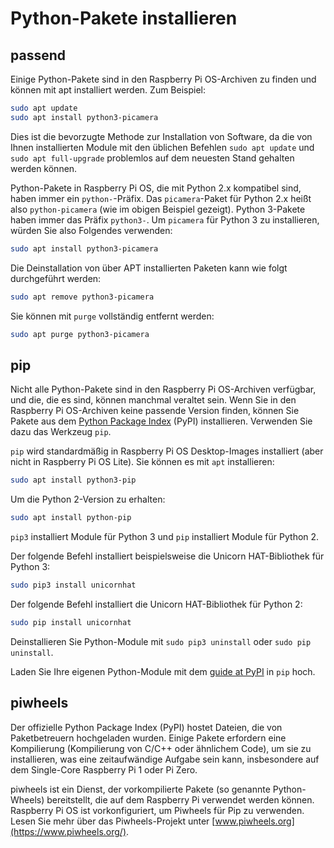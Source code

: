 # Python-Pakete installieren

## passend

Einige Python-Pakete sind in den Raspberry Pi OS-Archiven zu finden und können mit apt installiert werden. Zum Beispiel:

```bash
sudo apt update
sudo apt install python3-picamera
```

Dies ist die bevorzugte Methode zur Installation von Software, da die von Ihnen installierten Module mit den üblichen Befehlen `sudo apt update` und `sudo apt full-upgrade` problemlos auf dem neuesten Stand gehalten werden können.

Python-Pakete in Raspberry Pi OS, die mit Python 2.x kompatibel sind, haben immer ein `python-`-Präfix. Das `picamera`-Paket für Python 2.x heißt also `python-picamera` (wie im obigen Beispiel gezeigt). Python 3-Pakete haben immer das Präfix `python3-`. Um `picamera` für Python 3 zu installieren, würden Sie also Folgendes verwenden:

```bash
sudo apt install python3-picamera
```

Die Deinstallation von über APT installierten Paketen kann wie folgt durchgeführt werden:

```bash
sudo apt remove python3-picamera
```

Sie können mit `purge` vollständig entfernt werden:

```bash
sudo apt purge python3-picamera
```

## pip

Nicht alle Python-Pakete sind in den Raspberry Pi OS-Archiven verfügbar, und die, die es sind, können manchmal veraltet sein. Wenn Sie in den Raspberry Pi OS-Archiven keine passende Version finden, können Sie Pakete aus dem [Python Package Index](http://pypi.python.org/) (PyPI) installieren. Verwenden Sie dazu das Werkzeug `pip`.

`pip` wird standardmäßig in Raspberry Pi OS Desktop-Images installiert (aber nicht in Raspberry Pi OS Lite). Sie können es mit `apt` installieren:

```bash
sudo apt install python3-pip
```

Um die Python 2-Version zu erhalten:

```bash
sudo apt install python-pip
```

`pip3` installiert Module für Python 3 und `pip` installiert Module für Python 2.

Der folgende Befehl installiert beispielsweise die Unicorn HAT-Bibliothek für Python 3:

```bash
sudo pip3 install unicornhat
```

Der folgende Befehl installiert die Unicorn HAT-Bibliothek für Python 2:

```bash
sudo pip install unicornhat
```

Deinstallieren Sie Python-Module mit `sudo pip3 uninstall` oder `sudo pip uninstall`.

Laden Sie Ihre eigenen Python-Module mit dem [guide at PyPI](https://wiki.python.org/moin/CheeseShopTutorial#Submitting_Packages_to_the_Package_Index) in `pip` hoch.

## piwheels

Der offizielle Python Package Index (PyPI) hostet Dateien, die von Paketbetreuern hochgeladen wurden. Einige Pakete erfordern eine Kompilierung (Kompilierung von C/C++ oder ähnlichem Code), um sie zu installieren, was eine zeitaufwändige Aufgabe sein kann, insbesondere auf dem Single-Core Raspberry Pi 1 oder Pi Zero.

piwheels ist ein Dienst, der vorkompilierte Pakete (so genannte Python-Wheels) bereitstellt, die auf dem Raspberry Pi verwendet werden können. Raspberry Pi OS ist vorkonfiguriert, um Piwheels für Pip zu verwenden. Lesen Sie mehr über das Piwheels-Projekt unter [www.piwheels.org](https://www.piwheels.org/).